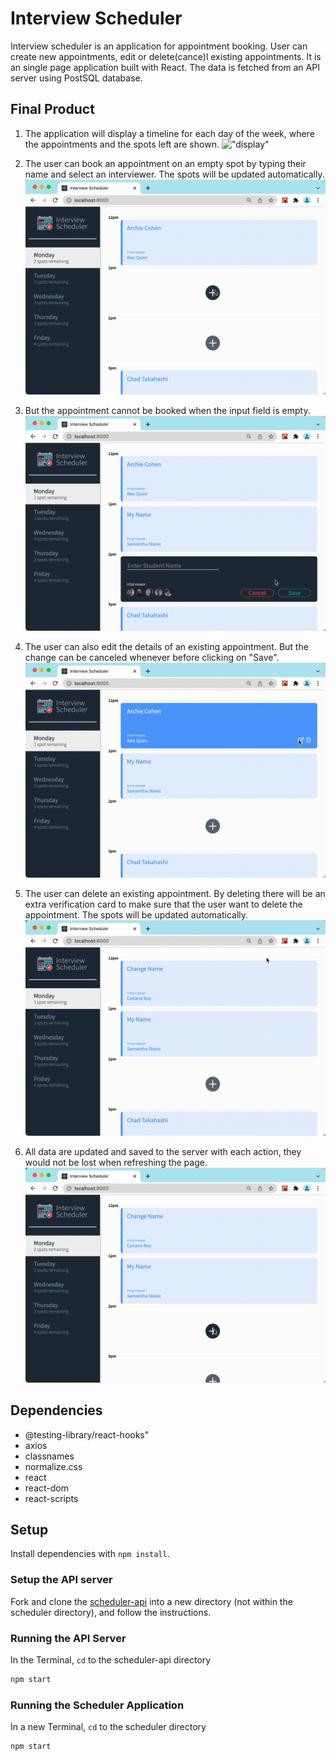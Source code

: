 # Interview Scheduler
Interview scheduler is an application for appointment booking. User can create new appointments, edit or delete(cance)l existing appointments.
It is an single page application built with React. The data is fetched from an API server using PostSQL database. 

## Final Product

1. The application will display a timeline for each day of the week, where the appointments and the spots left are shown.
!["display"](https://github.com/BosiC0015/scheduler/blob/master/public/gifs/display.gif)

2. The user can book an appointment on an empty spot by typing their name and select an interviewer. The spots will be updated automatically.
!["create"](https://github.com/BosiC0015/scheduler/blob/master/public/gifs/create.gif)

3. But the appointment cannot be booked when the input field is empty.
!["validate"](https://github.com/BosiC0015/scheduler/blob/master/public/gifs/validate.gif)

4. The user can also edit the details of an existing appointment. But the change can be canceled whenever before clicking on "Save".
!["edit"](https://github.com/BosiC0015/scheduler/blob/master/public/gifs/edit.gif)

5. The user can delete an existing appointment. By deleting there will be an extra verification card to make sure that the user want to delete the appointment. The spots will be updated automatically.
!["delete"](https://github.com/BosiC0015/scheduler/blob/master/public/gifs/delete.gif)

6. All data are updated and saved to the server with each action, they would not be lost when refreshing the page.
!["saved"](https://github.com/BosiC0015/scheduler/blob/master/public/gifs/saved.gif)

## Dependencies

- @testing-library/react-hooks"
- axios
- classnames
- normalize.css
- react
- react-dom
- react-scripts

## Setup

Install dependencies with `npm install`.

### Setup the API server

Fork and clone the [scheduler-api](https://github.com/BosiC0015/scheduler-api) into a new directory (not within the scheduler directory), and follow the instructions.

### Running the API Server

In the Terminal, ```cd``` to the scheduler-api directory

```sh
npm start
```

### Running the Scheduler Application

In a new Terminal, ```cd``` to the scheduler directory

```sh
npm start
```
